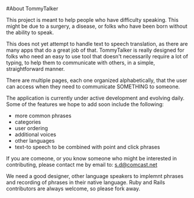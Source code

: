 #About TommyTalker

This project is meant to help people who have difficulty speaking.
This might be due to a surgery, a disease, or folks who have been 
born without the ability to speak.

This does not yet attempt to handle text to speech translation,
as there are many apps that do a great job of that. TommyTalker 
is really designed for folks who need an easy to use tool that 
doesn't necessarily require a lot of typing, to help them to
communicate with others, in a simple, straightforward manner.

There are multiple pages, each one organized alphabetically, 
that the user can access when they need to communicate SOMETHING 
to someone. 

The application is currently under active development and 
evolving daily. Some of the features we hope to add soon 
include the following:

- more common phrases
- categories
- user ordering
- additional voices
- other languages
- text-to speech to be combined
  with point and click phrases

If you are comeone, or you know someone who might be 
interested in contributing, please contact me by email
to: s.d@comcast.net

We need a good designer, other language speakers to implemnt 
phrases and recording of phrases in their native language.
Ruby and Rails contributors are always welcome, so 
please fork away.
